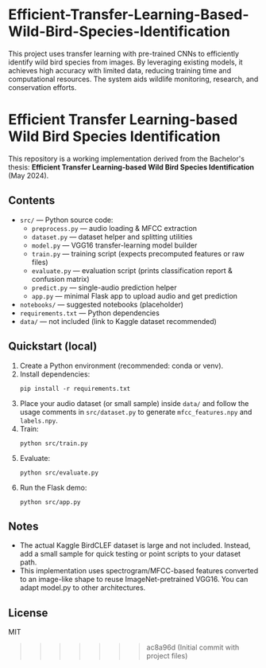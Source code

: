 # Efficient-Transfer-Learning-Based-Wild-Bird-Species-Identification

This project uses transfer learning with pre-trained CNNs to efficiently identify wild bird species from images. By leveraging existing models, it achieves high accuracy with limited data, reducing training time and computational resources. The system aids wildlife monitoring, research, and conservation efforts.

# Efficient Transfer Learning-based Wild Bird Species Identification

This repository is a working implementation derived from the Bachelor's thesis:
**Efficient Transfer Learning-based Wild Bird Species Identification** (May 2024).

## Contents
- `src/` — Python source code:
  - `preprocess.py` — audio loading & MFCC extraction
  - `dataset.py` — dataset helper and splitting utilities
  - `model.py` — VGG16 transfer-learning model builder
  - `train.py` — training script (expects precomputed features or raw files)
  - `evaluate.py` — evaluation script (prints classification report & confusion matrix)
  - `predict.py` — single-audio prediction helper
  - `app.py` — minimal Flask app to upload audio and get prediction
- `notebooks/` — suggested notebooks (placeholder)
- `requirements.txt` — Python dependencies
- `data/` — not included (link to Kaggle dataset recommended)

## Quickstart (local)
1. Create a Python environment (recommended: conda or venv).
2. Install dependencies:
   ```
   pip install -r requirements.txt
   ```
3. Place your audio dataset (or small sample) inside `data/` and follow the usage comments
   in `src/dataset.py` to generate `mfcc_features.npy` and `labels.npy`.
4. Train:
   ```
   python src/train.py
   ```
5. Evaluate:
   ```
   python src/evaluate.py
   ```
6. Run the Flask demo:
   ```
   python src/app.py
   ```

## Notes
- The actual Kaggle BirdCLEF dataset is large and not included. Instead, add a small sample
  for quick testing or point scripts to your dataset path.
- This implementation uses spectrogram/MFCC-based features converted to an image-like
  shape to reuse ImageNet-pretrained VGG16. You can adapt model.py to other architectures.

## License
MIT
>>>>>>> ac8a96d (Initial commit with project files)
